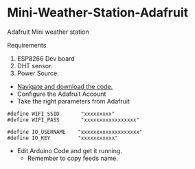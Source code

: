 # Mini-Weather-Station-Adafruit
 Adafruit Mini weather station 

 Requirements 
 1. ESP8266 Dev board
 2. DHT sensor.
 3. Power Source.

 - [Navigate and download the code.][def]
 - Configure the Adafruit Account
 - Take the right parameters from Adafruit 
```
#define WIFI_SSID       "xxxxxxxxx"
#define WIFI_PASS       "xxxxxxxxxxxxxxxxx"

#define IO_USERNAME    "xxxxxxxxxxxxxxxxxxx"
#define IO_KEY         "xxxxxxxxxxx"

```
 - Edit Arduino Code and get it running.
    - Remember to copy feeds name.



[def]: https://github.com/AronAyub/Mini-Weather-Station-Adafruit/blob/main/mini-weather.ino